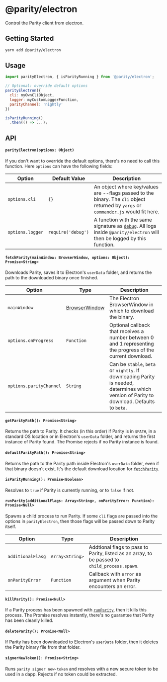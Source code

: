 # @parity/electron

Control the Parity client from electron.

## Getting Started

```bash
yarn add @parity/electron
```

## Usage

```javascript
import parityElectron, { isParityRunning } from '@parity/electron';

// Optional: override default options
parityElectron({
  cli: myOwnCliObject,
  logger: myCustomLoggerFunction,
  parityChannel: 'nightly'
})

isParityRunning()
  .then(() => ...);
```

## API

#### `parityElectron(options: Object)`

If you don't want to override the default options, there's no need to call this function. Here `options` can have the following fields:

| Option           | Default Value      | Description                                                                                                                                                                |
| ---------------- | ------------------ | -------------------------------------------------------------------------------------------------------------------------------------------------------------------------- |
| `options.cli`    | `{}`               | An object where key/values are --flags passed to the binary. The `cli` object returned by `yargs` or [`commander.js`](https://github.com/tj/commander.js/) would fit here. |
| `options.logger` | `require('debug')` | A function with the same signature as [`debug`](https://github.com/visionmedia/debug). All logs inside `@parity/electron` will then be logged by this function.            |

#### `fetchParity(mainWindow: BrowserWindow, options: Object): Promise<String>`

Downloads Parity, saves it to Electron's `userData` folder, and returns the path to the downloaded binary once finished.

| Option                  | Type                                                                                         | Description                                                                                                                                |
| ----------------------- | -------------------------------------------------------------------------------------------- | ------------------------------------------------------------------------------------------------------------------------------------------ |
| `mainWindow`            | [BrowserWindow](https://github.com/electron/electron/blob/master/docs/api/browser-window.md) | The Electron BrowserWindow in which to download the binary.                                                                                |
| `options.onProgress`    | `Function`                                                                                   | Optional callback that receives a number between 0 and 1 representing the progress of the current download.                                |
| `options.parityChannel` | `String`                                                                                     | Can be `stable`, `beta` or `nightly`. If downloading Parity is needed, determines which version of Parity to download. Defaults to `beta`. |

#### `getParityPath(): Promise<String>`

Returns the path to Parity. It checks (in this order) if Parity is in `$PATH`, in a standard OS location or in Electron's `userData` folder, and returns the first instance of Parity found. The Promise rejects if no Parity instance is found.

#### `defaultParityPath(): Promise<String>`

Returns the path to the Parity path inside Electron's `userData` folder, even if that binary doesn't exist. It's the default download location for [`fetchParity`](#fetchParitymainWindow-BrowserWindow-options-Object-PromiseltStringgt0).

#### `isParityRunning(): Promise<Boolean>`

Resolves to `true` if Parity is currently running, or to `false` if not.

#### `runParity(additionalFlags: Array<String>, onParityError: Function): Promise<Null>`

Spawns a child process to run Parity. If some `cli` flags are passed into the options in `parityElectron`, then those flags will be passed down to Parity itself.

| Option            | Type            | Description                                                                                   |
| ----------------- | --------------- | --------------------------------------------------------------------------------------------- |
| `additionalFlasg` | `Array<String>` | Addtional flags to pass to Parity, listed as an array, to be passed to `child_process.spawn`. |
| `onParityError`   | `Function`      | Callback with `error` as argument when Parity encounters an error.                            |

#### `killParity(): Promise<Null>`

If a Parity process has been spawned with [`runParity`](#runParityonParityError-Function-PromiseltNullgt), then it kills this process. The Promise resolves instantly, there's no guarantee that Parity has been cleanly killed.

#### `deleteParity(): Promise<Null>`

If Parity has been downloaded to Electron's `userData` folder, then it deletes the Parity binary file from that folder.

#### `signerNewToken(): Promise<String>`

Runs `parity signer new-token` and resolves with a new secure token to be used in a dapp. Rejects if no token could be extracted.
